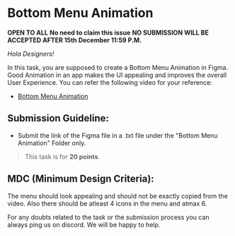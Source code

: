 # Bottom Menu Animation

**OPEN TO ALL** **No need to claim this issue** **NO SUBMISSION WILL BE ACCEPTED AFTER 15th December 11:59 P.M.**

_Hola Designers!_

In this task, you are supposed to create a Bottom Menu Animation in Figma. Good Animation in an app makes the UI appealing and improves the overall User Experience. You can refer the following video for your reference:
- [Bottom Menu Animation](https://www.youtube.com/watch?v=P8O78APM17c)

## Submission Guideline:

- Submit the link of the Figma file in a .txt file under the "Bottom Menu Animation" Folder only.

> This task is for **20 points**.

## MDC (Minimum Design Criteria):

The menu should look appealing and should not be exactly copied from the video. Also there should be atleast 4 icons in the menu and atmax 6.

For any doubts related to the task or the submission process you can always ping us on discord. We will be happy to help.